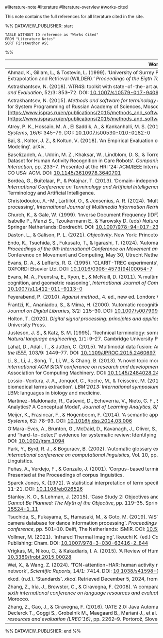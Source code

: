 #literature-note #literature #literature-overview #works-cited

This note contains the full references for all literature cited in the site.


%% DATAVIEW_PUBLISHER: start
```dataview
TABLE WITHOUT ID reference as "Works Cited"
FROM "Literature Notes"
SORT FirstAuthor ASC
```
%%

| Works Cited                                                                                                                                                                                                                                                                                                                                                                                                                                                                                                              |
| ------------------------------------------------------------------------------------------------------------------------------------------------------------------------------------------------------------------------------------------------------------------------------------------------------------------------------------------------------------------------------------------------------------------------------------------------------------------------------------------------------------------------ |
| Ahmad, K., Gillam, L., & Tostevin, L. (1999). ‘University of Surrey Participation in TREC8: Weirdness Indexing for Logical Document Extrapolation and Retrieval (WILDER).’ _Proceedings of the Eigth Text Retrieval Conference_, pp. 1–8. Presented at the TREC.                                                                                                                                                                                                                                                         |
| Astrakhantsev, N. (2018). ‘ATR4S: toolkit with state-of-the-art automatic terms recognition methods in Scala’, _Language Resources and Evaluation_, 52/3: 853–72. DOI: [10.1007/s10579-017-9409-4](https://doi.org/10.1007/s10579-017-9409-4)                                                                                                                                                                                                                                                                            |
| Astrakhantsev, N. (2015). _Methods and software for terminology extraction from domain-specific text collection_ (Ph.D Thesis). Institute for System Programming of Russian Academy of Sciences, Moscow. Russia. Retrieved September 27, 2024, from [https://www.ispras.ru/en/publications/2015/methods_and_software_for_terminology_extraction_from_domain_specific_text_collection/](https://www.ispras.ru/en/publications/2015/methods_and_software_for_terminology_extraction_from_domain_specific_text_collection/) |
| Atrey, P. K., Hossain, M. A., El Saddik, A., & Kankanhalli, M. S. (2010). ‘Multimodal fusion for multimedia analysis: a survey’, _Multimedia Systems_, 16/6: 345–79. DOI: [10.1007/s00530-010-0182-0](https://doi.org/10.1007/s00530-010-0182-0)                                                                                                                                                                                                                                                                         |
| Bai, S., Kolter, J. Z., & Koltun, V. (2018). ‘An Empirical Evaluation of Generic Convolutional and Recurrent Networks for Sequence Modeling’. arXiv.                                                                                                                                                                                                                                                                                                                                                                     |
| Baselizadeh, A., Uddin, M. Z., Khaksar, W., Lindblom, D. S., & Torresen, J. (2024). ‘PriMA-Care: Privacy-Preserving Multi-modal Dataset for Human Activity Recognition in Care Robots’. _Companion of the 2024 ACM/IEEE International Conference on Human-Robot Interaction_, pp. 233–7. Presented at the HRI ’24: ACM/IEEE International Conference on Human-Robot Interaction, March 11, Boulder CO USA: ACM. DOI: [10.1145/3610978.3640701](https://doi.org/10.1145/3610978.3640701)                                  |
| Bordea, G., Buitelaar, P., & Polajnar, T. (2013). ‘Domain-independent term extraction through domain modelling’. _TIA 2013-10th International Conference on Terminology and Artificial Intelligence_. Presented at the TIA 2013-10th International Conference on Terminology and Artificial Intelligence.                                                                                                                                                                                                                |
| Christodoulou, A.-M., Lartillot, O., & Jensenius, A. R. (2024). ‘Multimodal music datasets? Challenges and future goals in music processing’, _International Journal of Multimedia Information Retrieval_, 13/3: 37. DOI: [10.1007/s13735-024-00344-6](https://doi.org/10.1007/s13735-024-00344-6)                                                                                                                                                                                                                       |
| Church, K., & Gale, W. (1999). ‘Inverse Document Frequency (IDF): A Measure of Deviations from Poisson’. Armstrong S., Church K., Isabelle P., Manzi S., Tzoukermann E., & Yarowsky D. (eds) _Natural Language Processing Using Very Large Corpora_, pp. 283–95. Springer Netherlands: Dordrecht. DOI: [10.1007/978-94-017-2390-9_18](https://doi.org/10.1007/978-94-017-2390-9_18)                                                                                                                                      |
| Daston, L., & Galison, P. L. (2021). _Objectivity_. New York: Princeton University Press.                                                                                                                                                                                                                                                                                                                                                                                                                                |
| Endo, K., Tsuchida, S., Fukusato, T., & Igarashi, T. (2024). ‘Automatic Dance Video Segmentation for Understanding Choreography’. _Proceedings of the 9th International Conference on Movement and Computing_, pp. 1–9. Presented at the MOCO ’24: 9th International Conference on Movement and Computing, May 30, Utrecht Netherlands: ACM. DOI: [10.1145/3658852.3659076](https://doi.org/10.1145/3658852.3659076)                                                                                                     |
| Evans, D. A., & Lefferts, R. G. (1995). ‘CLARIT-TREC experiments’, _Information processing & management_, 31/3: 385–95. OXFORD: OXFORD: Elsevier Ltd. DOI: [10.1016/0306-4573(94)00054-7](https://doi.org/10.1016/0306-4573(94)00054-7)                                                                                                                                                                                                                                                                                  |
| Evans, M. A., Feenstra, E., Ryon, E., & McNeill, D. (2011). ‘A multimodal approach to coding discourse: Collaboration, distributed cognition, and geometric reasoning’, _International Journal of Computer-Supported Collaborative Learning_, 6/2: 253–78. DOI: [10.1007/s11412-011-9113-0](https://doi.org/10.1007/s11412-011-9113-0)                                                                                                                                                                                   |
| Feyerabend, P. (2010). _Against method_., 4. ed., new ed. London: Verso.                                                                                                                                                                                                                                                                                                                                                                                                                                                 |
| Frantzi, K., Ananiadou, S., & Mima, H. (2000). ‘Automatic recognition of multi-word terms:. the C-value/NC-value method’, _International Journal on Digital Libraries_, 3/2: 115–30. DOI: [10.1007/s007999900023](https://doi.org/10.1007/s007999900023)                                                                                                                                                                                                                                                                 |
| Holton, T. (2020). _Digital signal processing: principles and applications_. Cambridge, United Kingdom ; New York, NY, USA: Cambridge University Press.                                                                                                                                                                                                                                                                                                                                                                  |
| Justeson, J. S., & Katz, S. M. (1995). ‘Technical terminology: some linguistic properties and an algorithm for identification in text’, _Natural language engineering_, 1/1: 9–27. Cambridge University Press.                                                                                                                                                                                                                                                                                                           |
| Lahat, D., Adali, T., & Jutten, C. (2015). ‘Multimodal data fusion: An overview of methods, challenges, and prospects’, _Proceedings of the IEEE_, 103/9: 1449–77. DOI: [10.1109/JPROC.2015.2460697](https://doi.org/10.1109/JPROC.2015.2460697)                                                                                                                                                                                                                                                                         |
| Li, S., Li, J., Song, T., Li, W., & Chang, B. (2013). ‘A novel topic model for automatic term extraction’. _Proceedings of the 36th international ACM SIGIR conference on research and development in information retrieval_, Sigir ’13, pp. 885–8. New York, NY, USA: Association for Computing Machinery. DOI: [10.1145/2484028.2484106](https://doi.org/10.1145/2484028.2484106)                                                                                                                                      |
| Lossio-Ventura, J. A., Jonquet, C., Roche, M., & Teisseire, M. (2013). ‘Combining c-value and keyword extraction methods for biomedical terms extraction’. _LBM’2013: International symposium on languages in biology and medicine_, pp. 45–9. Presented at the LBM: languages in biology and medicine.                                                                                                                                                                                                                  |
| Martinez-Maldonado, R., Gašević, D., Echeverria, V., Nieto, G. F., Swiecki, Z., & Shum, S. B. (2021). ‘What Do You Mean by Collaboration Analytics? A Conceptual Model’, _Journal of Learning Analytics_, 8/1: 126–53. DOI: [10.18608/jla.2021.7227](https://doi.org/10.18608/jla.2021.7227)                                                                                                                                                                                                                             |
| Meijer, K., Frasincar, F., & Hogenboom, F. (2014). ‘A semantic approach for extracting domain taxonomies from text’, _Decision Support Systems_, 62: 78–93. DOI: [10.1016/j.dss.2014.03.006](https://doi.org/10.1016/j.dss.2014.03.006)                                                                                                                                                                                                                                                                                  |
| O’Mara-Eves, A., Brunton, G., McDaid, D., Kavanagh, J., Oliver, S., & Thomas, J. (2013). ‘Techniques for identifying cross-disciplinary and “hard-to-detect” evidence for systematic review: Identifying Hard-to-Detect Evidence’, _Research Synthesis Methods_, 5/1: 50–9. DOI: [10.1002/jrsm.1094](https://doi.org/10.1002/jrsm.1094)                                                                                                                                                                                  |
| Park, Y., Byrd, R. J., & Boguraev, B. (2002). ‘Automatic glossary extraction: Beyond terminology identification.’ _Proceedings of the 19th international conference on computational linguistics_, Vol. 10, pp. 1–7. Presented at the COLING, Association for Computational Linguistics.                                                                                                                                                                                                                                 |
| Peñas, A., Verdejo, F., & Gonzalo, J. (2001). ‘Corpus-based terminology extraction applied to information access’., Vol. 2001, p. 458. Presented at the Proceedings of corpus linguistics.                                                                                                                                                                                                                                                                                                                               |
| Sparck Jones, K. (1972). ‘A statistical interpretation of term specificity and its application in retrieval’, _Journal of Documentation_, 28/1: 11–21. DOI: [10.1108/eb026526](https://doi.org/10.1108/eb026526)                                                                                                                                                                                                                                                                                                         |
| Stanley, K. O., & Lehman, J. (2015). ‘Case Study 2: Objectives and the Quest for AI’. Stanley K. O. & Lehman J. (eds) _Why Greatness Cannot Be Planned: The Myth of the Objective_, pp. 119–35. Springer International Publishing: Cham. DOI: [10.1007/978-3-319-15524-1_11](https://doi.org/10.1007/978-3-319-15524-1_11)                                                                                                                                                                                               |
| Tsuchida, S., Fukayama, S., Hamasaki, M., & Goto, M. (2019). ‘AIST dance video database: Multi-genre, multi- dancer, and multi-camera database for dance information processing’. _Proceedings of the 20th international society for music information retrieval conference_, pp. 501–10. Delft, The Netherlands: ISMIR. DOI: [10.5281/zenodo.3527854](https://doi.org/10.5281/zenodo.3527854)                                                                                                                           |
| Vollmer, M. (2021). ‘Infrared Thermal Imaging’. Ikeuchi K. (ed.) _Computer Vision: A Reference Guide_, pp. 666–70. Springer International Publishing: Cham. DOI: [10.1007/978-3-030-63416-2_844](https://doi.org/10.1007/978-3-030-63416-2_844)                                                                                                                                                                                                                                                                          |
| Vrigkas, M., Nikou, C., & Kakadiaris, I. A. (2015). ‘A Review of Human Activity Recognition Methods’, _Frontiers in Robotics and AI_, 2. DOI: [10.3389/frobt.2015.00028](https://doi.org/10.3389/frobt.2015.00028)                                                                                                                                                                                                                                                                                                       |
| Wei, X., & Wang, Z. (2024). ‘TCN-attention-HAR: human activity recognition based on attention mechanism time convolutional network’, _Scientific Reports_, 14/1: 7414. DOI: [10.1038/s41598-024-57912-3](https://doi.org/10.1038/s41598-024-57912-3)                                                                                                                                                                                                                                                                     |
| xkcd. (n.d.). ‘Standards’. _xkcd_. Retrieved December 5, 2024, from <[https://xkcd.com/927/](https://xkcd.com/927/)>                                                                                                                                                                                                                                                                                                                                                                                                     |
| Zhang, Z., Iria, J., Brewster, C., & Ciravegna, F. (2008). ‘A comparative evaluation of term recognition algorithms.’ _Proceedings of the sixth international conference on language resources and evaluation_, Vol. 5, pp. 2108–13. Presented at the LREC08, Marrakesh, Morocco.                                                                                                                                                                                                                                        |
| Zhang, Z., Gao, J., & Ciravegna, F. (2016). ‘JATE 2.0: Java Automatic Term Extraction with Apache Solr’. Calzolari N., Choukri K., Declerck T., Goggi S., Grobelnik M., Maegaard B., Mariani J., et al. (eds) _Proceedings of the tenth international conference on language resources and evaluation (LREC’16)_, pp. 2262–9. Portorož, Slovenia: European Language Resources Association (ELRA).                                                                                                                        |

%% DATAVIEW_PUBLISHER: end %%